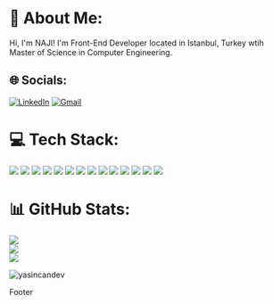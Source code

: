 # 💫 About Me:  
Hi, I'm NAJI!
I'm Front-End Developer located in Istanbul, Turkey wtih Master of Science in Computer Engineering.

## 🌐 Socials:
[![LinkedIn](https://img.shields.io/badge/LinkedIn-%230077B5.svg?logo=linkedin&logoColor=white)](https://www.linkedin.com/in/naji-alhusami-b629b01a4/) [![Gmail](https://img.shields.io/badge/-yasiincan@outlook.com-0077B5?style=flat-square&logo=Outlook&logoColor=white)](https://mailto:najihussami@gmail.com)


# 💻 Tech Stack:

  ![](https://img.shields.io/badge/-HTML5-%23E44D27?style=flat-square&logo=html5&logoColor=ffffff)
  ![](https://img.shields.io/badge/-JavaScript-%23F7DF1C?style=flat-square&logo=javascript&logoColor=000000&labelColor=%23F7DF1C&color=%23FFCE5A)
  ![](https://img.shields.io/badge/TypeScript-007ACC?style=flat&logo=typescript&logoColor=white)
  ![](https://img.shields.io/badge/-React-61DAFB?style=flat-square&logo=react&logoColor=ffffff)
  ![](https://img.shields.io/badge/-Next.js-010100?style=flat-square&logo=next.js&logoColor=ffffff)
  ![](https://img.shields.io/badge/-Redux-593D88?style=flat&logo=Redux)
  ![](https://img.shields.io/badge/-Git-E84D31?style=flat-square&logo=git&logoColor=ffffff)
  ![](https://img.shields.io/badge/-Tailwind%20CSS-0EA5E9?style=flat&logo=Tailwind%20CSS)
  ![](https://img.shields.io/badge/Chakra%20UI-%234ED1C5.svg?style=flat&logo=chakraui&logoColor=white)
  ![](https://img.shields.io/badge/-CSS3-%231572B6?style=flat-square&logo=css3)
  ![](https://img.shields.io/badge/-Styled%20Components-F79BE0?style=flat-square&logo=styled-components&logoColor=000)
  ![](https://img.shields.io/badge/-SCSS-CF649A?style=flat-square&logo=sass&logoColor=ffffff)
  ![](https://img.shields.io/badge/-Firebase-333333?style=flat&logo=Firebase)
  ![](https://img.shields.io/badge/GraphQl-E10098?&styleflat&logo=GraphQL&logoColor=white)

# 📊 GitHub Stats:
![](https://github-readme-stats.vercel.app/api?username=yasincandev&theme=dark&hide_border=false&include_all_commits=true&count_private=true)<br/>
![](https://github-readme-streak-stats.herokuapp.com/?user=yasincandev&theme=dark&hide_border=false)<br/>
![](https://github-readme-stats.vercel.app/api/top-langs/?username=yasincandev&theme=dark&hide_border=false&include_all_commits=true&count_private=true&layout=compact)



<p align="left"> <img src="https://komarev.com/ghpvc/?username=yasincandev&label=Profile%20views&color=0e75b6&style=flat" alt="yasincandev" /> </p>
Footer
